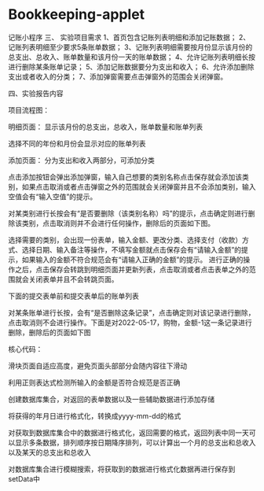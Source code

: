 # Bookkeeping-applet
记账小程序
三、	实验项目需求
1、首页包含记账列表明细和添加记账数据；
2、记账列表明细至少要求5条账单数据；
3、记账列表明细需要按月份显示该月份的总支出、总收入、账单数量和该月份一天的账单数据；
4、允许记账列表明细长按进行删除某条账单记录；
5、添加记账数据要分为支出和收入；
6、允许添加删除支出或者收入的分类；
7、添加弹窗需要点击弹窗外的范围会关闭弹窗。

四、实验报告内容


项目流程图： 



 








明细页面：
显示该月份的总支出，总收入，账单数量和账单列表
 

选择不同的年份和月份会显示对应的账单列表
 


添加页面：
分为支出和收入两部分，可添加分类
     


点击添加按钮会弹出添加弹窗，输入自己想要的类别名称点击保存就会添加该类别，如果点击取消或者点击弹窗之外的范围就会关闭弹窗并且不会添加类别，输入空值会有“输入空值”的提示。
       



对某类别进行长按会有“是否要删除（该类别名称）吗”的提示，点击确定则进行删除该类别，点击取消则并不会进行任何操作，删除后的页面如下图。
    

选择需要的类别，会出现一份表单，输入金额、更改分类、选择支付（收款）方式、选择日期、输入备注等操作，不填写金额就点击保存会有“请输入金额”的提示，如果输入的金额不符合规范会有“请输入正确的金额”的提示。
进行正确的操作之后，点击保存会转跳到明细页面并更新列表，点击取消或者点击表单之外的范围就会关闭表单并且不会转跳页面。
       


下面的提交表单前和提交表单后的账单列表
     




对某条账单进行长按，会有“是否删除这条记录”，点击确定则对该记录进行删除，点击取消则不会进行操作。下面是对2022-05-17，购物，金额-1这一条记录进行删除，删除后的页面如下图
      



核心代码：

滑块页面自适应高度，避免页面头部部分会随内容往下滑动
 


利用正则表达式检测所输入的金额是否符合规范是否正确
 


创建数据库集合，对返回的表单数据以及一些辅助数据进行添加存储

 










将获得的年月日进行格式化，转换成yyyy-mm-dd的格式
 

对获取到数据库集合中的数据进行格式化，返回需要的格式，返回列表中同一天可以显示多条数据，排列顺序按日期降序排列，可以计算出一个月的总支出和总收入以及某天的总支出和总收入
 


对数据库集合进行模糊搜索，将获取到的数据进行格式化数据再进行保存到setData中
 
 
